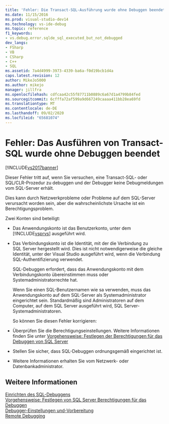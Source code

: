 ```yaml
---
title: 'Fehler: Die Transact-SQL-Ausführung wurde ohne Debuggen beendet | Microsoft-Dokumentation'
ms.date: 11/15/2016
ms.prod: visual-studio-dev14
ms.technology: vs-ide-debug
ms.topic: reference
f1_keywords:
- vs.debug.error.sqlde_sql_executed_but_not_debugged
dev_langs:
- FSharp
- VB
- CSharp
- C++
- SQL
ms.assetid: 7a4d4999-3973-4339-ba6a-f0d19bcb1d4a
caps.latest.revision: 12
author: MikeJo5000
ms.author: mikejo
manager: jillfra
ms.openlocfilehash: cdfcaa42c55f87711b0889c6a67d1a4799b84fed
ms.sourcegitcommit: 6cfffa72af599a9d667249caaaa411bb28ea69fd
ms.translationtype: MT
ms.contentlocale: de-DE
ms.lasthandoff: 09/02/2020
ms.locfileid: "65681074"
---
```

# <a name="error-transact-sql-execution-ended-without-debugging"></a>Fehler: Das Ausführen von Transact-SQL wurde ohne Debuggen beendet
[!INCLUDE[vs2017banner](../includes/vs2017banner.md)]

Dieser Fehler tritt auf, wenn Sie versuchen, eine Transact-SQL- oder SQL/CLR-Prozedur zu debuggen und der Debugger keine Debugmeldungen vom SQL-Server erhält.  
  
 Dies kann durch Netzwerkprobleme oder Probleme auf dem SQL-Server verursacht worden sein, aber die wahrscheinlichste Ursache ist ein Berechtigungsproblem.  
  
 Zwei Konten sind beteiligt:  
  
- Das Anwendungskonto ist das Benutzerkonto, unter dem [!INCLUDE[vsprvs](../includes/vsprvs-md.md)] ausgeführt wird.  
  
- Das Verbindungskonto ist die Identität, mit der die Verbindung zu SQL Server hergestellt wird. Dies ist nicht notwendigerweise die gleiche Identität, unter der Visual Studio ausgeführt wird, wenn die Verbindung SQL-Authentifizierung verwendet.  
  
  SQL-Debuggen erfordert, dass das Anwendungskonto mit dem Verbindungskonto übereinstimmen muss oder Systemadministratorrechte hat.  
  
  Wenn Sie einen SQL-Benutzernamen wie sa verwenden, muss das Anwendungskonto auf dem SQL-Server als Systemadministrator eingerichtet sein. Standardmäßig sind Administratoren auf dem Computer, auf dem SQL Server ausgeführt wird, SQL Server-Systemadministratoren.  
  
  So können Sie diesen Fehler korrigieren:  
  
- Überprüfen Sie die Berechtigungseinstellungen. Weitere Informationen finden Sie unter [Vorgehensweise: Festlegen der Berechtigungen für das Debuggen von SQL Server](https://msdn.microsoft.com/84e088d0-0409-41d4-841b-f5d4b0fda414)  
  
- Stellen Sie sicher, dass SQL-Debuggen ordnungsgemäß eingerichtet ist.  
  
- Weitere Informationen erhalten Sie vom Netzwerk- oder Datenbankadministrator.  
  
## <a name="see-also"></a>Weitere Informationen  
 [Einrichten des SQL-Debuggens](https://msdn.microsoft.com/3db09e68-edcc-42de-9c22-4e97cfd55ab3)   
 [Vorgehensweise: Festlegen von SQL Server Berechtigungen für das Debuggen](https://msdn.microsoft.com/84e088d0-0409-41d4-841b-f5d4b0fda414)   
 [Debugger-Einstellungen und-Vorbereitung](../debugger/debugger-settings-and-preparation.md)   
 [Remote Debugging](../debugger/remote-debugging.md)
